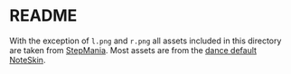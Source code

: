 # README
With the exception of `l.png` and `r.png` all assets included in this directory are taken from [StepMania](https://github.com/stepmania/stepmania). Most assets are from the [dance default NoteSkin](https://github.com/stepmania/stepmania/tree/5_1-new/NoteSkins/dance/default).
